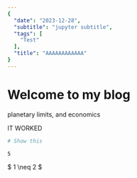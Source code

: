 ```yaml
---
{
  "date": "2023-12-28",
  "subtitle": "jupyter subtitle",
  "tags": [
    "Test"
  ],
  "title": "AAAAAAAAAAAA"
}
---
```

<!--more-->
# Welcome to my blog

planetary limits, and economics

IT WORKED


```python
# Show this
```

    5



\$ 
1 \neq 2
\$
